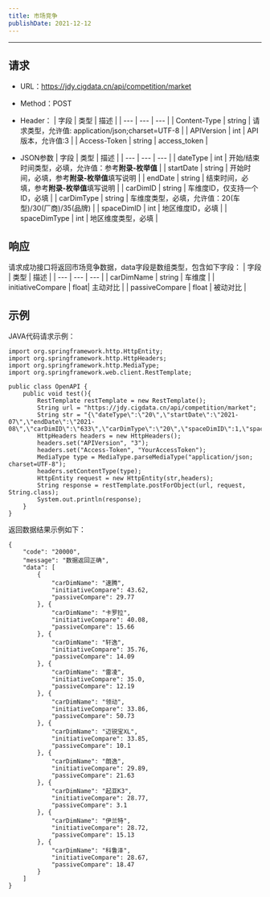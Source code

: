 ```yaml
---
title: 市场竞争
publishDate: 2021-12-12
---
```


---

## 请求
- URL：https://jdy.cigdata.cn/api/competition/market
- Method：POST
- Header：
    |  字段   |  类型   |  描述  |
    | --- | --- | --- |
    | Content-Type | string | 请求类型，允许值: application/json;charset=UTF-8 |
    | APIVersion |  int  | API版本，允许值:3 |
    | Access-Token  |  string  | access_token |

- JSON参数
    |  字段  |  类型  |  描述  |
    | --- | --- | --- |
    |  dateType  |  int |   开始/结束时间类型，必填，允许值：参考**附录-枚举值**  |
    |  startDate  |  string  |   开始时间，必填，参考**附录-枚举值**填写说明 |
    |  endDate  |  string  |   结束时间，必填，参考**附录-枚举值**填写说明 |
    |  carDimID | string | 车维度ID，仅支持一个ID，必填 |
    |  carDimType | string | 车维度类型，必填，允许值：20(车型)/30(厂商)/35(品牌) |
    |  spaceDimID | int | 地区维度ID，必填 |
    |  spaceDimType | int | 地区维度类型，必填 |

## 响应
请求成功接口将返回市场竞争数据，data字段是数组类型，包含如下字段：
|  字段   |  类型  |  描述  |
| --- | --- | --- | 
|  carDimName |   string  |  车维度 |
|  initiativeCompare |  float| 主动对比 |
|  passiveCompare |  float | 被动对比 |

## 示例
JAVA代码请求示例：
```
import org.springframework.http.HttpEntity;
import org.springframework.http.HttpHeaders;
import org.springframework.http.MediaType;
import org.springframework.web.client.RestTemplate;
 
public class OpenAPI {
    public void test(){
        RestTemplate restTemplate = new RestTemplate();
        String url = "https://jdy.cigdata.cn/api/competition/market";
        String str = "{\"dateType\":\"20\",\"startDate\":\"2021-07\",\"endDate\":\"2021-08\",\"carDimID\":\"633\",\"carDimType\":\"20\",\"spaceDimID\":1,\"spaceDimType\":40}";
        HttpHeaders headers = new HttpHeaders();
        headers.set("APIVersion", "3");
        headers.set("Access-Token", "YourAccessToken");
        MediaType type = MediaType.parseMediaType("application/json; charset=UTF-8");
        headers.setContentType(type);
        HttpEntity request = new HttpEntity(str,headers);
        String response = restTemplate.postForObject(url, request, String.class);
        System.out.println(response);
    }
}
```
返回数据结果示例如下：
```
{
	"code": "20000",
	"message": "数据返回正确",
	"data": [
        {
			"carDimName": "速腾",
			"initiativeCompare": 43.62,
			"passiveCompare": 29.77
		}, {
			"carDimName": "卡罗拉",
			"initiativeCompare": 40.08,
			"passiveCompare": 15.66
		}, {
			"carDimName": "轩逸",
			"initiativeCompare": 35.76,
			"passiveCompare": 14.09
		}, {
			"carDimName": "雷凌",
			"initiativeCompare": 35.0,
			"passiveCompare": 12.19
		}, {
			"carDimName": "领动",
			"initiativeCompare": 33.86,
			"passiveCompare": 50.73
		}, {
			"carDimName": "迈锐宝XL",
			"initiativeCompare": 33.85,
			"passiveCompare": 10.1
		}, {
			"carDimName": "朗逸",
			"initiativeCompare": 29.89,
			"passiveCompare": 21.63
		}, {
			"carDimName": "起亚K3",
			"initiativeCompare": 28.77,
			"passiveCompare": 3.1
		}, {
			"carDimName": "伊兰特",
			"initiativeCompare": 28.72,
			"passiveCompare": 15.13
		}, {
			"carDimName": "科鲁泽",
			"initiativeCompare": 28.67,
			"passiveCompare": 18.47
		}
	]
}
```